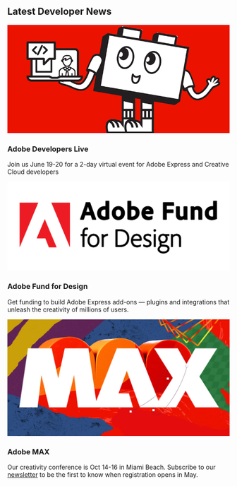 <TitleBlock slots="heading" theme="lightest" />

## Latest Developer News

<ResourceCard slots="link, image, heading, text" width="33%"  theme='lightest' className="useCaseCard"/>

[](https://events.ringcentral.com/events/adobe-developers-live-adobe-express-creative-cloud-2024/registration)

![Adobe Developers Live](../images/blocky_computer.png)

### Adobe Developers Live

Join us June 19-20 for a 2-day virtual event for Adobe Express and Creative Cloud developers

<ResourceCard slots="link, image, heading, text" width="33%"  theme='lightest' className="useCaseCard" />

[](https://developer.adobe.com/fund-for-design)

![App Builder](../images/fund_for_design.png)

### Adobe Fund for Design

Get funding to build Adobe Express add-ons — plugins and integrations that unleash the creativity of millions of users.

<ResourceCard slots="link, image, heading, text" width="33%"  theme='lightest' className="useCaseCard" />

[](https://www.adobe.com/max.html#)

![Adobe MAX](../images/max.jpeg)

### Adobe MAX

Our creativity conference is Oct 14-16 in Miami Beach. Subscribe to our [newsletter](https://www.adobe.com/max.html#max-mailing-list) to be the first to know when registration opens in May.